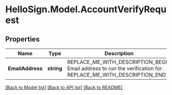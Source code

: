 # HelloSign.Model.AccountVerifyRequest

## Properties

Name | Type | Description | Notes
------------ | ------------- | ------------- | -------------
**EmailAddress** | **string** | REPLACE_ME_WITH_DESCRIPTION_BEGIN Email address to run the verification for. REPLACE_ME_WITH_DESCRIPTION_END | 

[[Back to Model list]](../README.md#documentation-for-models) [[Back to API list]](../README.md#documentation-for-api-endpoints) [[Back to README]](../README.md)

